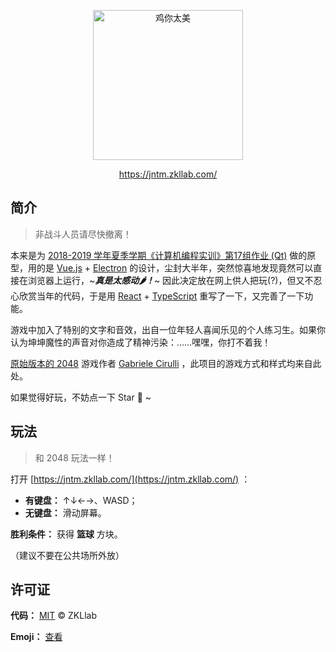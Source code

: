<p align="center">
  <a href="https://xk2.zkllab.com/">
    <img width="240px" src="https://jntm.zkllab.com/readme-logo.svg" alt="鸡你太美" />
  </a>
</p>

<p align="center">
  <a href="https://jntm.zkllab.com/">https://jntm.zkllab.com/</a>
</p>

## 简介

> 非战斗人员请尽快撤离！

本来是为 [2018-2019 学年夏季学期《计算机编程实训》第17组作业 (Qt)](https://github.com/ZKLlab/cxk-2048-cpp) 做的原型，用的是 [Vue.js](https://github.com/vuejs/vue) + [Electron](https://github.com/electron/electron) 的设计，尘封大半年，突然惊喜地发现竟然可以直接在浏览器上运行，~***真是太感动🌶！***~ 因此决定放在网上供人把玩(?)，但又不忍心欣赏当年的代码，于是用 [React](https://github.com/facebook/react) + [TypeScript](https://github.com/microsoft/TypeScript) 重写了一下，又完善了一下功能。

游戏中加入了特别的文字和音效，出自一位年轻人喜闻乐见的个人练习生。如果你认为坤坤魔性的声音对你造成了精神污染：……嘿嘿，你打不着我！

[原始版本的 2048](https://github.com/gabrielecirulli/2048) 游戏作者 [Gabriele Cirulli](https://github.com/gabrielecirulli) ，此项目的游戏方式和样式均来自此处。

如果觉得好玩，不妨点一下 Star 🌟 ~

## 玩法

> 和 2048 玩法一样！

打开 [https://jntm.zkllab.com/](https://jntm.zkllab.com/) ：

- **有键盘：** ↑↓←→、WASD；
- **无键盘：** 滑动屏幕。

**胜利条件：** 获得 **篮球** 方块。

（建议不要在公共场所外放）

## 许可证

**代码：** [MIT](http://opensource.org/licenses/MIT) &copy; ZKLlab

**Emoji：** [查看](https://www.joypixels.com/licenses/free)
